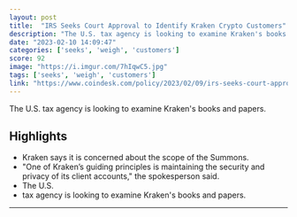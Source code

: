 ```yaml
---
layout: post
title:  "IRS Seeks Court Approval to Identify Kraken Crypto Customers"
description: "The U.S. tax agency is looking to examine Kraken's books and papers."
date: "2023-02-10 14:09:47"
categories: ['seeks', 'weigh', 'customers']
score: 92
image: "https://i.imgur.com/7hIqwC5.jpg"
tags: ['seeks', 'weigh', 'customers']
link: "https://www.coindesk.com/policy/2023/02/09/irs-seeks-court-approval-to-identify-kraken-crypto-customers/?utm_medium=social&amp;utm_campaign=coindesk_main&amp;utm_source=twitter&amp;utm_content=editorial&amp;utm_term=organic"
---
```


The U.S. tax agency is looking to examine Kraken's books and papers.

## Highlights

- Kraken says it is concerned about the scope of the Summons.
- "One of Kraken’s guiding principles is maintaining the security and privacy of its client accounts," the spokesperson said.
- The U.S.
- tax agency is looking to examine Kraken's books and papers.

---
